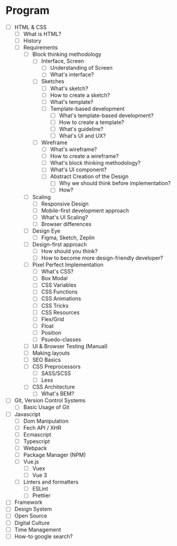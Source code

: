 # Program
- [ ] HTML & CSS
    - [ ] What is HTML?
    - [ ] History
    - [ ] Requirements
        - [ ] Block thinking methodology
			- [ ] Interface, Screen
				- [ ] Understanding of Screen
				- [ ] What's interface?
			- [ ] Sketches
				- [ ] What's sketch?
				- [ ] How to create a sketch?
				- [ ] What's template?
				- [ ] Template-based development
					- [ ] What's template-based development?
					- [ ] How to create a template?
					- [ ] What's guideline?
					- [ ] What's UI and UX?
			- [ ] Wireframe
				- [ ] What's wireframe?
				- [ ] How to create a wireframe?
				- [ ] What's block thinking methodology?
				- [ ] What's UI component?
				- [ ] Abstract Creation of the Design
					- [ ] Why we should think before implementation?
					- [ ] How?
		- [ ] Scaling
			- [ ] Responsive Design
			- [ ] Mobile-first development approach
			- [ ] What's UI Scaling?
			- [ ] Browser differences
		- [ ] Design Eye
			- [ ] Figma, Sketch, Zeplin
		- [ ] Design-first approach
			- [ ] How should you think?
			- [ ] How to become more design-friendly developer?
		- [ ] Pixel Perfect Implementation
			- [ ] What's CSS?
			- [ ] Box Modal
			- [ ] CSS Variables
			- [ ] CSS Functions
			- [ ] CSS Animations
			- [ ] CSS Tricks
			- [ ] CSS Resources
			- [ ] Flex/Grid
			- [ ] Float
			- [ ] Position
			- [ ] Psuedo-classes
		- [ ] UI & Browser Testing (Manual)
		- [ ] Making layouts
		- [ ] SEO Basics
		- [ ] CSS Preprocessors
			- [ ] SASS/SCSS
			- [ ] Less
		- [ ] CSS Architecture
			- [ ] What's BEM?
- [ ] Git, Version Control Systems
	- [ ] Basic Usage of Git
- [ ] Javascript
	- [ ] Dom Manipulation
	- [ ] Fech API / XHR
	- [ ] Ecmascript
	- [ ] Typescript
	- [ ] Webpack
	- [ ] Package Manager (NPM)
	- [ ] Vue.js
		- [ ] Vuex
		- [ ] Vue 3
	- [ ] Linters and formatters
		- [ ] ESLint
		- [ ] Prettier
- [ ] Framework
- [ ] Design System
- [ ] Open Source
- [ ] Digital Culture
- [ ] Time Management
- [ ] How-to google search?
